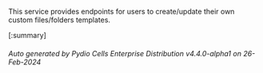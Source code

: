






This service provides endpoints for users to create/update their own custom files/folders templates.

[:summary]

###### Auto generated by Pydio Cells Enterprise Distribution v4.4.0-alpha1 on 26-Feb-2024
